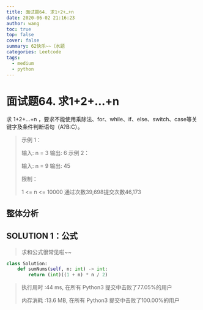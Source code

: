 ```yaml
---
title: 面试题64. 求1+2+…+n
date: 2020-06-02 21:16:23
author: wang
toc: true
top: false
cover: false
summary: 62快乐~~（水题
categories: Leetcode
tags:
  - medium
  - python
---
```


# 面试题64. 求1+2+…+n

求 1+2+...+n ，要求不能使用乘除法、for、while、if、else、switch、case等关键字及条件判断语句（A?B:C）。



> 示例 1：
>
> 输入: n = 3
> 输出: 6
> 示例 2：
> 
> 输入: n = 9
> 输出: 45
> 
> 
> 限制：
>
> 1 <= n <= 10000
> 通过次数39,698提交次数46,173
> 
> 



## 整体分析



## SOLUTION 1：公式

> 求和公式很常见啦~~

```python
class Solution:
    def sumNums(self, n: int) -> int:
        return (int)((1 + n) * n / 2)
```

> 执行用时 :44 ms, 在所有 Python3 提交中击败了77.05%的用户
>
> 内存消耗 :13.6 MB, 在所有 Python3 提交中击败了100.00%的用户

